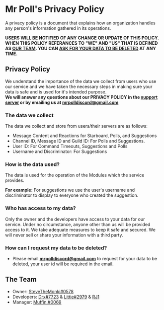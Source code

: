 # Mr Poll's Privacy Policy

A privacy policy is a document that explains how an organization handles any person's 
information gathered in its operations.

**USERS WILL BE NOTIFIED OF ANY CHANGE OR UPDATE OF THIS POLICY. WHEN THIS POLICY REFERANCES TO "WE" AND "US" THAT IS DEFINED AS [OUR TEAM](https://github.com/mrpollbot/Privacy/#the-team). YOU CAN [ASK FOR YOUR DATA TO BE DELETED](https://github.com/mrpollbot/Privacy/#how-can-i-request-my-data-to-be-deleted) AT ANY TIME.**

## Privacy Policy
We understand the importance of the data we collect from users who use our service and we have taken the necessary steps in making sure your data is safe and is used for it's intended purpose.\
**We will answer any questions about our PRIVACY POLICY in the [support server](https://discord.gg/PyzsbsjRw3) or by emailing us at mrpolldiscord@gmail.com**

### The data we collect
The data we collect and store from users/their servers are as follows:

* Message Content and Reactions for Starboard, Polls, and Suggestions
* Channel ID, Message ID and Guild ID: For Polls and Suggestions.
* User ID: For Command Timeouts, Suggestions and Polls
* Username and Discriminator: For Suggestions

### How is the data used?
The data is used for the operation of the Modules which the service provides.

__For example:__
For suggestions we use the user's username and discriminator to display to everyone who created the suggestion.

### Who has access to my data?
Only the owner and the developers have access to your data for our service. Under no circumstance, anyone other than us will be provided access to it. We take adequate measures to keep it safe and secured. We will never sell or share your information with a third party.

### How can I request my data to be deleted?
* Please email **mrpolldiscord@gmail.com** to request for your data to be deleted, your user id will be required in the email.

## The Team
* Owner: [SteveTheMonki#0578](https://github.com/SteveTheMonki)
* Developers: [Drx#7723](https://github.com/Drxckzyz) & [Littie#2979](https://github.com/Littie6amer) & [RJ1](https://github.com/RaymondJiang1)
* Manager: [Muffin.#0069](https://github.com/AMufInABox)
